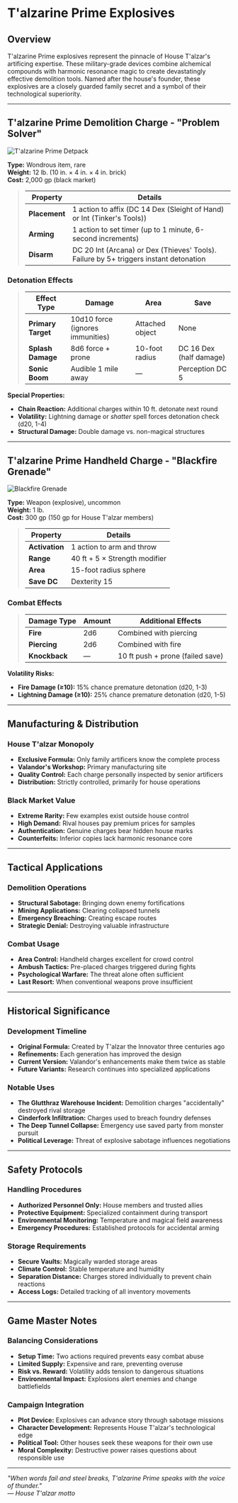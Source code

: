 # T'alzarine Prime Explosives

<link rel="stylesheet" href="../drow_theme.css">

## Overview

T'alzarine Prime explosives represent the pinnacle of House T'alzar's artificing expertise. These military-grade devices combine alchemical compounds with harmonic resonance magic to create devastatingly effective demolition tools. Named after the house's founder, these explosives are a closely guarded family secret and a symbol of their technological superiority.

---

## T'alzarine Prime Demolition Charge - "Problem Solver"

![T'alzarine Prime Detpack](detpack1.webp)

**Type:** Wondrous item, rare  
**Weight:** 12 lb. (10 in. × 4 in. × 4 in. brick)  
**Cost:** 2,000 gp (black market)

> | **Property** | **Details** |
> |--------------|-------------|
> | **Placement** | 1 action to affix (DC 14 Dex (Sleight of Hand) or Int (Tinker's Tools)) |
> | **Arming** | 1 action to set timer (up to 1 minute, 6-second increments) |
> | **Disarm** | DC 20 Int (Arcana) or Dex (Thieves' Tools). Failure by 5+ triggers instant detonation |

### Detonation Effects

> | **Effect Type** | **Damage** | **Area** | **Save** |
> |-----------------|------------|----------|----------|
> | **Primary Target** | 10d10 force (ignores immunities) | Attached object | None |
> | **Splash Damage** | 8d6 force + prone | 10-foot radius | DC 16 Dex (half damage) |
> | **Sonic Boom** | Audible 1 mile away | — | Perception DC 5 |

**Special Properties:**
- **Chain Reaction:** Additional charges within 10 ft. detonate next round
- **Volatility:** Lightning damage or *shatter* spell forces detonation check (d20, 1-4)
- **Structural Damage:** Double damage vs. non-magical structures

---

## T'alzarine Prime Handheld Charge - "Blackfire Grenade"

![Blackfire Grenade](grenade.webp)

**Type:** Weapon (explosive), uncommon  
**Weight:** 1 lb.  
**Cost:** 300 gp (150 gp for House T'alzar members)

> | **Property** | **Details** |
> |--------------|-------------|
> | **Activation** | 1 action to arm and throw |
> | **Range** | 40 ft + 5 × Strength modifier |
> | **Area** | 15-foot radius sphere |
> | **Save DC** | Dexterity 15 |

### Combat Effects

> | **Damage Type** | **Amount** | **Additional Effects** |
> |-----------------|------------|----------------------|
> | **Fire** | 2d6 | Combined with piercing |
> | **Piercing** | 2d6 | Combined with fire |
> | **Knockback** | — | 10 ft push + prone (failed save) |

**Volatility Risks:**
- **Fire Damage (≥10):** 15% chance premature detonation (d20, 1-3)
- **Lightning Damage (≥10):** 25% chance premature detonation (d20, 1-5)

---

## Manufacturing & Distribution

### House T'alzar Monopoly
- **Exclusive Formula:** Only family artificers know the complete process
- **Valandor's Workshop:** Primary manufacturing site
- **Quality Control:** Each charge personally inspected by senior artificers
- **Distribution:** Strictly controlled, primarily for house operations

### Black Market Value
- **Extreme Rarity:** Few examples exist outside house control
- **High Demand:** Rival houses pay premium prices for samples
- **Authentication:** Genuine charges bear hidden house marks
- **Counterfeits:** Inferior copies lack harmonic resonance core

---

## Tactical Applications

### Demolition Operations
- **Structural Sabotage:** Bringing down enemy fortifications
- **Mining Applications:** Clearing collapsed tunnels
- **Emergency Breaching:** Creating escape routes
- **Strategic Denial:** Destroying valuable infrastructure

### Combat Usage
- **Area Control:** Handheld charges excellent for crowd control
- **Ambush Tactics:** Pre-placed charges triggered during fights
- **Psychological Warfare:** The threat alone often sufficient
- **Last Resort:** When conventional weapons prove insufficient

---

## Historical Significance

### Development Timeline
- **Original Formula:** Created by T'alzar the Innovator three centuries ago
- **Refinements:** Each generation has improved the design
- **Current Version:** Valandor's enhancements make them twice as stable
- **Future Variants:** Research continues into specialized applications

### Notable Uses
- **The Glutthraz Warehouse Incident:** Demolition charges "accidentally" destroyed rival storage
- **Cinderfork Infiltration:** Charges used to breach foundry defenses
- **The Deep Tunnel Collapse:** Emergency use saved party from monster pursuit
- **Political Leverage:** Threat of explosive sabotage influences negotiations

---

## Safety Protocols

### Handling Procedures
- **Authorized Personnel Only:** House members and trusted allies
- **Protective Equipment:** Specialized containment during transport
- **Environmental Monitoring:** Temperature and magical field awareness
- **Emergency Procedures:** Established protocols for accidental arming

### Storage Requirements
- **Secure Vaults:** Magically warded storage areas
- **Climate Control:** Stable temperature and humidity
- **Separation Distance:** Charges stored individually to prevent chain reactions
- **Access Logs:** Detailed tracking of all inventory movements

---

## Game Master Notes

### Balancing Considerations
- **Setup Time:** Two actions required prevents easy combat abuse
- **Limited Supply:** Expensive and rare, preventing overuse
- **Risk vs. Reward:** Volatility adds tension to dangerous situations
- **Environmental Impact:** Explosions alert enemies and change battlefields

### Campaign Integration
- **Plot Device:** Explosives can advance story through sabotage missions
- **Character Development:** Represents House T'alzar's technological edge
- **Political Tool:** Other houses seek these weapons for their own use
- **Moral Complexity:** Destructive power raises questions about responsible use

---

*"When words fail and steel breaks, T'alzarine Prime speaks with the voice of thunder."*  
*— House T'alzar motto*